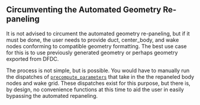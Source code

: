 ## Circumventing the Automated Geometry Re-paneling

It is not advised to circument the automated geometry re-paneling, but if it must be done, the user needs to provide duct, center_body, and wake nodes conforming to compatible geometry formatting.
The best use case for this is to use previously generated geometry or perhaps geometry exported from DFDC.

The process is not simple, but is possible.
You would have to manually run the dispatches of [`precompute_parameters`](@ref "DuctAPE.precompute_parameters") that take in the the repaneled body nodes and wake grid.
These dispatches exist for this purpose, but there is, by design, no convenience functions at this time to aid the user in easily bypassing the automated repaneling.
